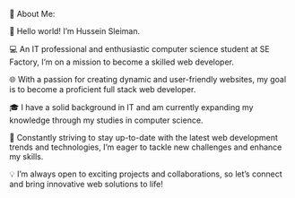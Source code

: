 💫 About Me:

👋 Hello world! I’m Hussein Sleiman.

💻 An IT professional and enthusiastic computer science student at SE Factory, I’m on a mission to become a skilled web developer.

🌐 With a passion for creating dynamic and user-friendly websites, my goal is to become a proficient full stack web developer.

🎓 I have a solid background in IT and am currently expanding my knowledge through my studies in computer science.

🚀 Constantly striving to stay up-to-date with the latest web development trends and technologies, I’m eager to tackle new challenges and enhance my skills.

💡 I’m always open to exciting projects and collaborations, so let’s connect and bring innovative web solutions to life!

